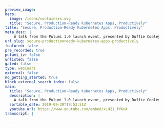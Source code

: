 ```yaml
---
preview_image:
hero:
  image: /icons/containers.svg
  title: "Secure, Production-Ready Kubernetes Apps, Productively"
title: "Secure, Production-Ready Kubernetes Apps, Productively"
meta_desc: |
    A talk from the Pulumi 1.0 launch event, presented by Duffie Cooley, Staff Architect at VMWare, and Mike Metral, Software Engineer at Pulumi.
url_slug: secure-productionready-kubernetes-apps-productively
featured: false
pre_recorded: true
pulumi_tv: false
unlisted: false
gated: false
type: webinars
external: false
no_getting_started: true
block_external_search_index: false
main:
  title: "Secure, Production-Ready Kubernetes Apps, Productively"
  description: |
    A talk from the Pulumi 1.0 launch event, presented by Duffie Cooley, Staff Architect at VMWare, and Mike Metral, Software Engineer at Pulumi.
  sortable_date: 2019-09-30T19:53:51Z
  youtube_url: https://www.youtube.com/embed/xLH21_fVGcA
transcript: |
    
---
```

